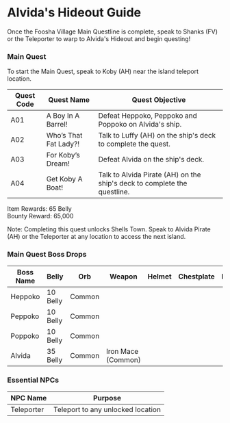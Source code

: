 # Alvida's Hideout Guide

Once the Foosha Village Main Questline is complete, speak to Shanks (FV) or the Teleporter to warp to Alvida's Hideout and begin questing!

### Main Quest

To start the Main Quest, speak to Koby (AH) near the island teleport location.

| Quest Code| Quest Name                | Quest Objective|
|-----------|-----------                |-----------|
| A01       | A Boy In A Barrel!        |Defeat Heppoko, Peppoko and Poppoko on Alvida's ship.|
| A02       | Who’s That Fat Lady?!     |Talk to Luffy (AH) on the ship's deck to complete the quest.|
| A03       | For Koby’s Dream!         |Defeat Alvida on the ship's deck.|
| A04       | Get Koby A Boat!          |Talk to Alvida Pirate (AH) on the ship's deck to complete the questline.|

Item Rewards: 65 Belly<br>
Bounty Reward: 65,000

Note: Completing this quest unlocks Shells Town. Speak to Alvida Pirate (AH) or the Teleporter at any location to access the next island.

### Main Quest Boss Drops

| Boss Name         | Belly      | Orb       | Weapon               | Helmet    | Chestplate | Leggings  | Boots     | Other     |
|-----------        |----------- |-----------|-----------           |-----------|----------- |-----------|-----------|-----------|
| Heppoko           | 10 Belly   | Common    |                      |           |            |           |           |           |
| Peppoko           | 10 Belly   | Common    |                      |           |            |           |           |           |
| Poppoko           | 10 Belly   | Common    |                      |           |            |           |           |           |
| Alvida            | 35 Belly   | Common    | Iron Mace (Common)   |           |            |           |           |           |

### Essential NPCs

| NPC Name         | Purpose                            |
|-------------     |-----------                         |
| Teleporter       | Teleport to any unlocked location  |